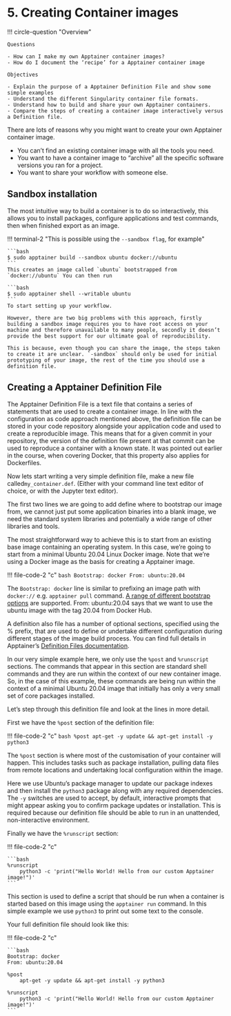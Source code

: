 # 5. Creating Container images

!!! circle-question "Overview"

    Questions

    - How can I make my own Apptainer container images?
    - How do I document the ‘recipe’ for a Apptainer container image

    Objectives

    - Explain the purpose of a Apptainer Definition File and show some simple examples
    - Understand the different Singularity container file formats.
    - Understand how to build and share your own Apptainer containers.
    - Compare the steps of creating a container image interactively versus a Definition file.


There are lots of reasons why you might want to create your own Apptainer container image.

- You can’t find an existing container image with all the tools you need.
- You want to have a container image to “archive” all the specific software versions you ran for a project.
- You want to share your workflow with someone else.


## Sandbox installation

The most intuitive way to build a container is to do so interactively, this allows you to install packages, configure applications and test commands, then when finished export as an image.

!!! terminal-2 "This is possible using the `--sandbox flag`, for example"

    ```bash
    $ sudo apptainer build --sandbox ubuntu docker://ubuntu
    ```
    This creates an image called `ubuntu` bootstrapped from `docker://ubuntu` You can then run

    ```bash
    $ sudo apptainer shell --writable ubuntu
    ```
    To start setting up your workflow.

    However, there are two big problems with this approach, firstly building a sandbox image requires you to have root access on your machine and therefore unavailable to many people, secondly it doesn’t provide the best support for our ultimate goal of reproducibility.

    This is because, even though you can share the image, the steps taken to create it are unclear. `-sandbox` should only be used for initial prototyping of your image, the rest of the time you should use a definition file.

## Creating a Apptainer Definition File

The Apptainer Definition File is a text file that contains a series of statements that are used to create a container image. In line with the configuration as code approach mentioned above, the definition file can be stored in your code repository alongside your application code and used to create a reproducible image. This means that for a given commit in your repository, the version of the definition file present at that commit can be used to reproduce a container with a known state. It was pointed out earlier in the course, when covering Docker, that this property also applies for Dockerfiles.

Now lets start writing a very simple definition file, make a new file called`my_container.def`. (Either with your command line text editor of choice, or with the Jupyter text editor).

The first two lines we are going to add define where to bootstrap our image from, we cannot just put some application binaries into a blank image, we need the standard system libraries and potentially a wide range of other libraries and tools.

The most straightforward way to achieve this is to start from an existing base image containing an operating system. In this case, we’re going to start from a minimal Ubuntu 20.04 Linux Docker image. Note that we’re using a Docker image as the basis for creating a Apptainer image.

!!! file-code-2 "c" 
    ```bash
    Bootstrap: docker
    From: ubuntu:20.04
    ```

The `Bootstrap: docker` line is similar to prefixing an image path with `docker://` e.g. `apptainer pull` command. [A range of different bootstrap options](https://docs.sylabs.io/guides/3.5/user-guide/definition_files.html#preferred-bootstrap-agents) are supported. From: ubuntu:20.04 says that we want to use the ubuntu image with the tag 20.04 from Docker Hub.

A definition also file has a number of optional sections, specified using the % prefix, that are used to define or undertake different configuration during different stages of the image build process. You can find full details in Apptainer’s [Definition Files documentation](https://apptainer.org/docs/user/main/definition_files.html).

In our very simple example here, we only use the `%post` and `%runscript` sections. The commands that appear in this section are standard shell commands and they are run within the context of our new container image. So, in the case of this example, these commands are being run within the context of a minimal Ubuntu 20.04 image that initially has only a very small set of core packages installed.

Let’s step through this definition file and look at the lines in more detail.

First we have the `%post` section of the definition file:

!!! file-code-2 "c"
    ```bash
    %post
    apt-get -y update && apt-get install -y python3
    ```

The `%post` section is where most of the customisation of your container will happen. This includes tasks such as package installation, pulling data files from remote locations and undertaking local configuration within the image.

Here we use Ubuntu’s package manager to update our package indexes and then install the `python3` package along with any required dependencies. The `-y` switches are used to accept, by default, interactive prompts that might appear asking you to confirm package updates or installation. This is required because our definition file should be able to run in an unattended, non-interactive environment.

Finally we have the `%runscript` section:

!!! file-code-2 "c"

    ```bash
    %runscript
        python3 -c 'print("Hello World! Hello from our custom Apptainer image!")'
    ```

This section is used to define a script that should be run when a container is started based on this image using the `apptainer run` command. In this simple example we use `python3` to print out some text to the console.

Your full definition file should look like this:

!!! file-code-2 "c"
    
    ```bash
    Bootstrap: docker
    From: ubuntu:20.04
    
    %post
        apt-get -y update && apt-get install -y python3
    
    %runscript
        python3 -c 'print("Hello World! Hello from our custom Apptainer image!")'
    ```